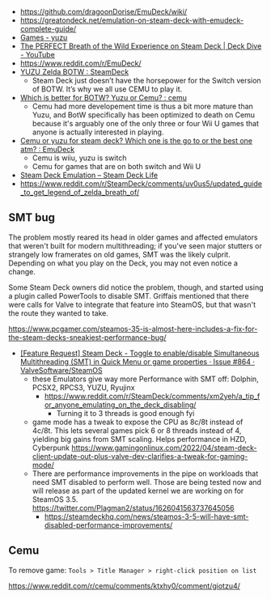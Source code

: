 - https://github.com/dragoonDorise/EmuDeck/wiki/
- https://greatondeck.net/emulation-on-steam-deck-with-emudeck-complete-guide/
- [Games - yuzu](https://yuzu-emu.org/game/#)
- [The PERFECT Breath of the Wild Experience on Steam Deck | Deck Dive - YouTube](https://www.youtube.com/watch?v=Iq-pgYlK7Ow)
- https://www.reddit.com/r/EmuDeck/
- [YUZU Zelda BOTW : SteamDeck](https://www.reddit.com/r/SteamDeck/comments/xq9yn6/yuzu_zelda_botw/)
  - Steam Deck just doesn’t have the horsepower for the Switch version of BOTW. It’s why we all use CEMU to play it.
- [Which is better for BOTW? Yuzu or Cemu? : cemu](https://www.reddit.com/r/cemu/comments/wvl9qa/which_is_better_for_botw_yuzu_or_cemu/)
  - Cemu had more developement time is thus a bit more mature than Yuzu, and BotW specifically has been optimized to death on Cemu because it's arguably one of the only three or four Wii U games that anyone is actually interested in playing.
- [Cemu or yuzu for steam deck? Which one is the go to or the best one atm? : EmuDeck](https://www.reddit.com/r/EmuDeck/comments/ygrsnx/cemu_or_yuzu_for_steam_deck_which_one_is_the_go/)
  - Cemu is wiiu, yuzu is switch
  - Cemu for games that are on both switch and Wii U
- [Steam Deck Emulation – Steam Deck Life](https://steamdecklife.com/category/steam-deck-emulation/)
- https://www.reddit.com/r/SteamDeck/comments/uv0us5/updated_guide_to_get_legend_of_zelda_breath_of/

## SMT bug

The problem mostly reared its head in older games and affected emulators that weren't built for modern multithreading; if you've seen major stutters or strangely low framerates on old games, SMT was the likely culprit. Depending on what you play on the Deck, you may not even notice a change.

Some Steam Deck owners did notice the problem, though, and started using a plugin called PowerTools to disable SMT. Griffais mentioned that there were calls for Valve to integrate that feature into SteamOS, but that wasn't the route they wanted to take.

https://www.pcgamer.com/steamos-35-is-almost-here-includes-a-fix-for-the-steam-decks-sneakiest-performance-bug/

- [[Feature Request] Steam Deck - Toggle to enable/disable Simultaneous Multithreading (SMT) in Quick Menu or game properties · Issue #864 · ValveSoftware/SteamOS](https://github.com/ValveSoftware/SteamOS/issues/864#issuecomment-1287855431)
  - these Emulators give way more Performance with SMT off: Dolphin, PCSX2, RPCS3, YUZU, Ryujinx
    - https://www.reddit.com/r/SteamDeck/comments/xm2yeh/a_tip_for_anyone_emulating_on_the_deck_disabling/
      - Turning it to 3 threads is good enough fyi
  - game mode has a tweak to expose the CPU as 8c/8t instead of 4c/8t. This lets several games pick 6 or 8 threads instead of 4, yielding big gains from SMT scaling. Helps performance in HZD, Cyberpunk https://www.gamingonlinux.com/2022/04/steam-deck-client-update-out-plus-valve-dev-clarifies-a-tweak-for-gaming-mode/
  - There are performance improvements in the pipe on workloads that need SMT disabled to perform well. Those are being tested now and will release as part of the updated kernel we are working on for SteamOS 3.5. https://twitter.com/Plagman2/status/1626041563737645056
    - https://steamdeckhq.com/news/steamos-3-5-will-have-smt-disabled-performance-improvements/

## Cemu

To remove game: `Tools > Title Manager > right-click position on list`

https://www.reddit.com/r/cemu/comments/ktxhy0/comment/giotzu4/
